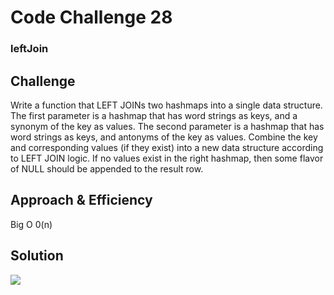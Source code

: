 # Code Challenge 28
### leftJoin

## Challenge
Write a function that LEFT JOINs two hashmaps into a single data structure. The first parameter is a hashmap that has word strings as keys, and a synonym of the key as values. The second parameter is a hashmap that has word strings as keys, and antonyms of the key as values. Combine the key and corresponding values (if they exist) into a new data structure according to LEFT JOIN logic. If no values exist in the right hashmap, then some flavor of NULL should be appended to the result row.

## Approach & Efficiency
Big O
0(n)

## Solution
![](/assets/whiteboard.jpg)
